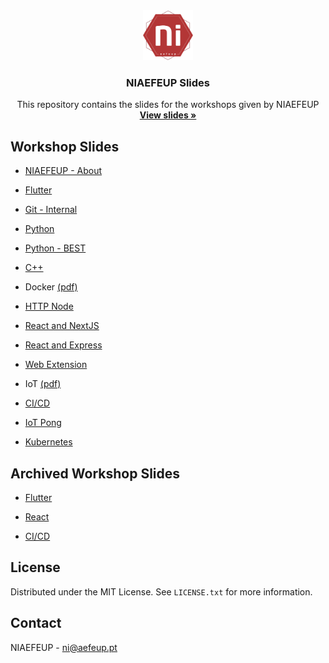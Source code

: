 <div align="center">
  <a href="https://github.com/niaefeup">
    <img src="logo.png" alt="Logo" width="80" height="80">
  </a>

  <h3 align="center">NIAEFEUP Slides</h3>

  <p align="center">
    This repository contains the slides for the workshops given by NIAEFEUP
    <br />
    <a href="https://niaefeup.github.io/slides"><strong>View slides »</strong></a>
    <br />
  </p>
</div>

## Workshop Slides

- [NIAEFEUP - About](https://niaefeup.github.io/slides/NIAEFEUP)

- [Flutter](https://niaefeup.github.io/slides/flutter-workshop)

- [Git - Internal](https://niaefeup.github.io/slides/git-workshop/git-internal-workshop)

- [Python](https://niaefeup.github.io/slides/python-workshop)

- [Python - BEST](https://niaefeup.github.io/slides/BEST_python_slides/slides)

- [C++](https://niaefeup.github.io/slides/CPP_Workshop)

- Docker [(pdf)](https://niaefeup.github.io/slides/docker-workshop/Docker%20workshop_juliane_marubayashi.pdf)

- [HTTP Node](https://niaefeup.github.io/slides/http-node-workshop)

- [React and NextJS](https://niaefeup.github.io/slides/react-nextjs-workshop)

- [React and Express](https://niaefeup.github.io/slides/react-express-workshop)

- [Web Extension](https://niaefeup.github.io/slides/web-extension)

- IoT [(pdf)](https://niaefeup.github.io/slides/iot-workshop/Workshop%20IoT.pdf)

- [CI/CD](https://niaefeup.github.io/slides/gh-actions-workshop-sinf2024)

- [IoT Pong](https://niaefeup.github.io/slides/iot-pong)

- [Kubernetes](https://niaefeup.github.io/slides/kubernetes-workshop)

## Archived Workshop Slides

- [Flutter](https://niaefeup.github.io/slides/uni-flutter-internal-workshop)

- [React](https://niaefeup.github.io/slides/react-workshop)

- [CI/CD](https://niaefeup.github.io/slides/gh-actions-workshop)

## License

Distributed under the MIT License. See `LICENSE.txt` for more information.

## Contact

NIAEFEUP - ni@aefeup.pt
